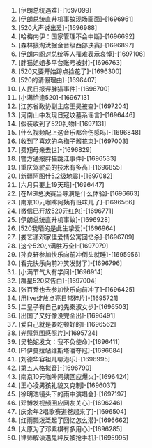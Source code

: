 
1. [伊朗总统遇难]-[1697099]
1. [伊朗总统直升机事故现场画面]-[1696961]
1. [520大声说出爱]-[1696988]
1. [哈梅内伊：国家管理不会中断]-[1696692]
1. [森林狼淘汰掘金晋级西部决赛]-[1696897]
1. [伊朗内阁对总统等人罹难表示哀悼]-[1697106]
1. [胖猫姐姐多平台账号被封]-[1696763]
1. [520又要开始蹲点捡花了]-[1696300]
1. [520的请假理由]-[1696407]
1. [人民日报评胖猫事件]-[1696700]
1. [小满恰逢520]-[1696713]
1. [江苏省政协副主席王昊被查]-[1697204]
1. [河南山中发现日寇坟墓系谣言]-[1696446]
1. [假装收到了520礼物]-[1697131]
1. [什么视频配上这音乐都会伤感吗]-[1696848]
1. [收到了喜欢的乌梅子酱花束]-[1697003]
1. [费翔母亲去世]-[1696829]
1. [警方通报胖猫跳江事件]-[1696533]
1. [重庆驾驶员的技术有多高]-[1696855]
1. [新疆阿图什5.2级地震]-[1697082]
1. [六月只要上19天班]-[1696447]
1. [在MSI总决赛当导演是什么体验]-[1696663]
1. [南京10元咖啡阿姨有班味儿了]-[1696566]
1. [微信已开放520元红包]-[1696771]
1. [伊朗总统直升机事故]-[1696928]
1. [520我晒的是此生挚爱]-[1696964]
1. [娄艺潇邓家佳爱情公寓回忆杀]-[1696709]
1. [这个520小满胜万全]-[1697079]
1. [孙良轩参加快乐向前冲倒头就睡]-[1695956]
1. [看完快乐向前冲笑发财了]-[1696796]
1. [小满节气大有学问]-[1696914]
1. [群星520来告白]-[1697004]
1. [张百乔也去参加快乐向前冲了]-[1696425]
1. [用live绽放点亮日常碎片]-[1695721]
1. [二皇子有自己的先秦淑女步]-[1696503]
1. [出国了又好像没完全出]-[1696491]
1. [爱自己就是要吃顿好的]-[1696562]
1. [光照氛围感照片]-[1695724]
1. [吴艳妮发文：我不负使命]-[1696411]
1. [F1伊莫拉站维斯塔潘夺冠]-[1696684]
1. [刘德华容祖儿聊港乐]-[1696995]
1. [第五人格拟音]-[1696790]
1. [南京10元咖啡阿姨回应爆火]-[1696424]
1. [王心凌男孩礼貌又克制]-[1696037]
1. [徐明浩镜头下的雨中演唱会]-[1697197]
1. [邓博发视频回应网友关心]-[1696246]
1. [庆余年2唱歌赛道卷起来了]-[1696504]
1. [红雨瓢泼泛起了回忆怎么潜]-[1696662]
1. [太原为了邓紫棋有多用心]-[1696285]
1. [律师解读遇鬼秤反被抢手机]-[1695995]